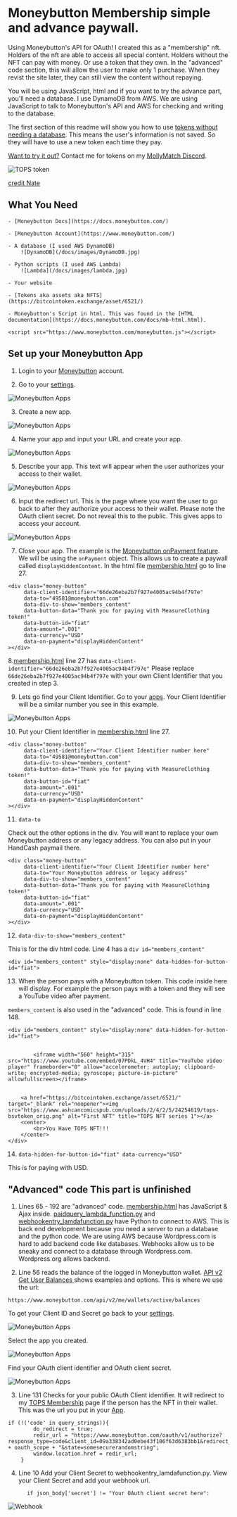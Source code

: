 Moneybutton Membership simple and advance paywall.
=================
Using Moneybutton's API for OAuth! I created this as a "membership" nft. Holders of the nft are able to access all special content. Holders without the NFT can pay with money. Or use a token that they own. In the "advanced" code section, this will allow the user to make only 1 purchase.  When they revist the site later, they can still view the content without repaying.

 You will be using JavaScript, html and if you want to try the advance part, you'll need a database.  I use DynamoDB from AWS. We are using JavaScript to talk to Moneybutton's API and AWS for checking and writing to the database. 

The first section of this readme will show you how to use [tokens without needing a database](https://docs.moneybutton.com/docs/mb-html.html). This means the user's information is not saved. So they will have to use a new token each time they pay. 

[Want to try it out?](https://www.tennesseeohioparanormalsociety.com/membership/) Contact me for tokens on my [MollyMatch Discord](https://discord.gg/cFZPH8A3hW).

![TOPS token](/docs/images/tops_token.jpg)

[credit Nate](https://twitter.com/ACP_Nate)

## What You Need

    - [Moneybutton Docs](https://docs.moneybutton.com/)

    - [Moneybutton Account](https://www.moneybutton.com/)

    - A database (I used AWS DynamoDB)
        ![DynamoDB](/docs/images/DynamoDB.jpg)

    - Python scripts (I used AWS Lambda)
        ![Lambda](/docs/images/lambda.jpg)

    - Your website

    - [Tokens aka assets aka NFTS](https://bitcointoken.exchange/asset/6521/)

    - Moneybutton's Script in html. This was found in the [HTML documentation](https://docs.moneybutton.com/docs/mb-html.html).

`<script src="https://www.moneybutton.com/moneybutton.js"></script>`

## Set up your Moneybutton App

1. Login to your [Moneybutton](https://www.moneybutton.com/) account. 


2. Go to your [settings](https://www.moneybutton.com/settings).

![Moneybutton Apps](/docs/images/1moneybutton-apps.jpg)


3. Create a new app.

![Moneybutton Apps](/docs/images/4-createnewapp.jpg)


4. Name your app and input your URL and create your app.

![Moneybutton Apps](/docs/images/5-addname.jpg)


5. Describe your app. This text will appear when the user authorizes your access to their wallet.

![Moneybutton Apps](/docs/images/6-appdescription.jpg)



6. Input the redirect url. This is the page where you want the user to go back to after they authorize your access to their wallet. Please note the OAuth client secret. Do not reveal this to the public. This gives apps to access your account. 

![Moneybutton Apps](/docs/images/7-redirecturl.jpg)


7. Close your app. The example is the [Moneybutton onPayment feature](https://docs.moneybutton.com/docs/mb-javascript.html). We will be using the `onPayment` object. This allows us to create a paywall called `displayHiddenContent`. In the html file [membership.html](/membership.html) go to line 27. 

```
<div class="money-button"
	 data-client-identifier="66de26eba2b7f927e4005ac94b4f797e"
  	 data-to="49581@moneybutton.com"
	 data-div-to-show="members_content"
	 data-button-data="Thank you for paying with MeasureClothing token!"
	 data-button-id="fiat"
  	 data-amount=".001"
  	 data-currency="USD"
  	 data-on-payment="displayHiddenContent"
></div>
```


8.[membership.html](/membership.html) line 27 has `data-client-identifier="66de26eba2b7f927e4005ac94b4f797e"` Please replace `66de26eba2b7f927e4005ac94b4f797e` with your own Client Identifier that you created in step 3. 


9.  Lets go find your Client Identifier.  Go to your [apps](https://www.moneybutton.com/settings#_yourApps). Your Client Identifier will be a similar number you see in this example.

![Moneybutton Apps](/docs/images/8-clientid.jpg)



10. Put your Client Identifier in [membership.html](/membership.html) line 27. 
```
<div class="money-button"
	 data-client-identifier="Your Client Identifier number here"
  	 data-to="49581@moneybutton.com"
	 data-div-to-show="members_content"
	 data-button-data="Thank you for paying with MeasureClothing token!"
	 data-button-id="fiat"
  	 data-amount=".001"
  	 data-currency="USD"
  	 data-on-payment="displayHiddenContent"
></div>
```

11. `data-to`

Check out the other options in the div. You will want to replace your own Moneybutton address or any legacy address. You can also put in your HandCash paymail there. 
```
<div class="money-button"
	 data-client-identifier="Your Client Identifier number here"
  	 data-to="Your Moneybutton address or legacy address"
	 data-div-to-show="members_content"
	 data-button-data="Thank you for paying with MeasureClothing token!"
	 data-button-id="fiat"
  	 data-amount=".001"
  	 data-currency="USD"
  	 data-on-payment="displayHiddenContent"
></div>
```

12. `data-div-to-show="members_content"`

This is for the div html code.  Line 4 has a `div id="members_content"`

```
<div id="members_content" style="display:none" data-hidden-for-button-id="fiat">
```


13. When the person pays with a Moneybutton token. This code inside here will display. For example the person pays with a token and they will see a YouTube video after payment.

`members_content` is also used in the "advanced" code. This is found in line 148.

```
<div id="members_content" style="display:none" data-hidden-for-button-id="fiat">

		
		<iframe width="560" height="315" src="https://www.youtube.com/embed/07PDkL_4VH4" title="YouTube video player" frameborder="0" allow="accelerometer; autoplay; clipboard-write; encrypted-media; gyroscope; picture-in-picture" allowfullscreen></iframe>


	<a href="https://bitcointoken.exchange/asset/6521/" target="_blank" rel="noopener"><img src="https://www.ashcancomicspub.com/uploads/2/4/2/5/24254619/tops-bsvtoken_orig.png" alt="First NFT" title="TOPS NFT series 1"></a>
    <center>
        <br>You Have TOPS NFT!!!
    </center>
</div>
```

14. `data-hidden-for-button-id="fiat" data-currency="USD"`

This is for paying with USD. 





## "Advanced" code This part is unfinished


1. Lines 65 - 192 are "advanced" code. [membership.html](/membership.html) has JavaScript & Ajax inside. [paidquery_lambda_function.py](/paidquery_lambda_function.py) and [webhookentry_lamdafunction.py](/webhookentry_lamdafunction.py) have Python to connect to AWS. This is back end development because you need a server to run a database and the python code. We are using AWS because Wordpress.com is hard to add backend code like databases. Webhooks allow us to be sneaky and connect to a database through Wordpress.com. Wordpress.org allows backend. 


2. Line 56 reads the balance of the logged in Moneybutton wallet. [API v2 Get User Balances ](https://docs.moneybutton.com/docs/api/v2/api-v2-user-balances.html) shows examples and options. This is where we use the url: 


`https://www.moneybutton.com/api/v2/me/wallets/active/balances`



To get your Client ID and Secret go back to your [settings](https://www.moneybutton.com/settings). 

![Moneybutton Apps](/docs/images/2moneybutton-apps-permissions.jpg)


Select the app you created.


![Moneybutton Apps](/docs/images/3-mb-apps-list.jpg)


Find your OAuth client identifier and OAuth client secret.

![Moneybutton Apps](/docs/images/oauth_client_secret.jpg)



3. Line 131 Checks for your public OAuth Client identifier. It will redirect to my [TOPS Membership](https://www.tennesseeohioparanormalsociety.com/membership/) page if the person has the NFT in their wallet. This was the url you put in your [App](https://www.moneybutton.com/settings).

```
if (!('code' in query_strings)){
		do_redirect = true;
		redir_url = "https://www.moneybutton.com/oauth/v1/authorize?response_type=code&client_id=09a338342ad0ebe43f106f63d6383bb1&redirect_uri=https://www.tennesseeohioparanormalsociety.com/membership/&scope=" + oauth_scope + "&state=somesecurerandomstring";
		window.location.href = redir_url;
	}
```


4. Line 10 Add your Client Secret to webhookentry_lamdafunction.py. View your Client Secret and add your webhook url.

```
      if json_body['secret'] != "Your OAuth client secret here":
```
![Webhook](/docs/images/webhook.jpg)
